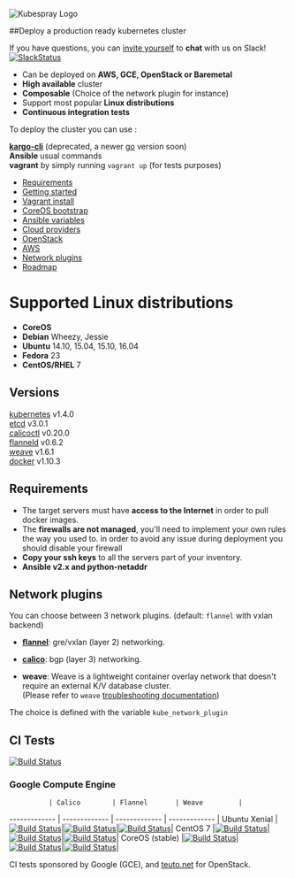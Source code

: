 ![Kubespray Logo](http://s9.postimg.org/md5dyjl67/kubespray_logoandkubespray_small.png)

##Deploy a production ready kubernetes cluster

If you have questions, you can [invite yourself](https://slack.kubespray.io/) to **chat** with us on Slack! [![SlackStatus](https://slack.kubespray.io/badge.svg)](https://kubespray.slack.com)

- Can be deployed on **AWS, GCE, OpenStack or Baremetal**
- **High available** cluster
- **Composable** (Choice of the network plugin for instance)
- Support most popular **Linux distributions**
- **Continuous integration tests**


To deploy the cluster you can use :

[**kargo-cli**](https://github.com/kubespray/kargo-cli) (deprecated, a newer [go](https://github.com/Smana/kargo-cli/tree/kargogo) version soon)<br>
**Ansible** usual commands <br>
**vagrant** by simply running `vagrant up` (for tests purposes) <br>


*  [Requirements](#requirements)
*  [Getting started](docs/getting-started.md)
*  [Vagrant install](docs/vagrant.md)
*  [CoreOS bootstrap](docs/coreos.md)
*  [Ansible variables](docs/ansible.md)
*  [Cloud providers](docs/cloud.md)
*  [OpenStack](docs/openstack.md)
*  [AWS](docs/aws.md)
*  [Network plugins](#network-plugins)
*  [Roadmap](docs/roadmap.md)

Supported Linux distributions
===============

* **CoreOS**
* **Debian** Wheezy, Jessie
* **Ubuntu** 14.10, 15.04, 15.10, 16.04
* **Fedora** 23
* **CentOS/RHEL** 7

Versions
--------------

[kubernetes](https://github.com/kubernetes/kubernetes/releases) v1.4.0 <br>
[etcd](https://github.com/coreos/etcd/releases) v3.0.1 <br>
[calicoctl](https://github.com/projectcalico/calico-docker/releases) v0.20.0 <br>
[flanneld](https://github.com/coreos/flannel/releases) v0.6.2 <br>
[weave](http://weave.works/) v1.6.1 <br>
[docker](https://www.docker.com/) v1.10.3 <br>


Requirements
--------------

* The target servers must have **access to the Internet** in order to pull docker images.
* The **firewalls are not managed**, you'll need to implement your own rules the way you used to.
in order to avoid any issue during deployment you should disable your firewall
* **Copy your ssh keys** to all the servers part of your inventory.
* **Ansible v2.x and python-netaddr**


## Network plugins
You can choose between 3 network plugins. (default: `flannel` with vxlan backend)

* [**flannel**](docs/flannel.md): gre/vxlan (layer 2) networking.

* [**calico**](docs/calico.md): bgp (layer 3) networking.

* **weave**: Weave is a lightweight container overlay network that doesn't require an external K/V database cluster. <br>
(Please refer to `weave` [troubleshooting documentation](http://docs.weave.works/weave/latest_release/troubleshooting.html))

The choice is defined with the variable `kube_network_plugin`


## CI Tests

[![Build Status](https://travis-ci.org/kubespray/kargo.svg)](https://travis-ci.org/kubespray/kargo) </br>

### Google Compute Engine

              | Calico        | Flannel       | Weave         |
------------- | ------------- | ------------- | ------------- |
Ubuntu Xenial |[![Build Status](https://ci.kubespray.io/job/kargo-gce-xenial-calico/badge/icon)](https://ci.kubespray.io/job/kargo-gce-xenial-calico/)|[![Build Status](https://ci.kubespray.io/job/kargo-gce-xenial-flannel/badge/icon)](https://ci.kubespray.io/job/kargo-gce-xenial-flannel/)|[![Build Status](https://ci.kubespray.io/job/kargo-gce-xenial-weave/badge/icon)](https://ci.kubespray.io/job/kargo-gce-xenial-weave)|
CentOS 7      |[![Build Status](https://ci.kubespray.io/job/kargo-gce-centos7-calico/badge/icon)](https://ci.kubespray.io/job/kargo-gce-centos7-calico/)|[![Build Status](https://ci.kubespray.io/job/kargo-gce-centos7-flannel/badge/icon)](https://ci.kubespray.io/job/kargo-gce-centos7-flannel/)|[![Build Status](https://ci.kubespray.io/job/kargo-gce-centos7-weave/badge/icon)](https://ci.kubespray.io/job/kargo-gce-centos7-weave/)|
CoreOS (stable) |[![Build Status](https://ci.kubespray.io/job/kargo-gce-coreos-calico/badge/icon)](https://ci.kubespray.io/job/kargo-gce-coreos-calico/)|[![Build Status](https://ci.kubespray.io/job/kargo-gce-coreos-flannel/badge/icon)](https://ci.kubespray.io/job/kargo-gce-coreos-flannel/)|[![Build Status](https://ci.kubespray.io/job/kargo-gce-coreos-weave/badge/icon)](https://ci.kubespray.io/job/kargo-gce-coreos-weave/)|

CI tests sponsored by Google (GCE), and [teuto.net](https://teuto.net/) for OpenStack.
